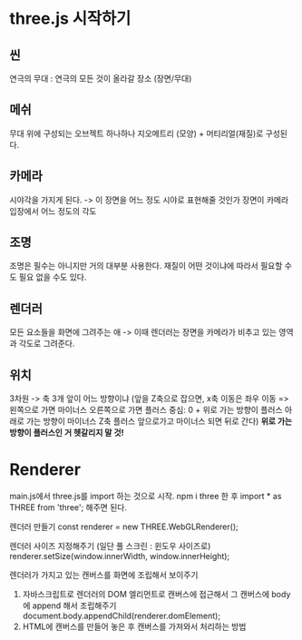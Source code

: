 # three.js 시작하기
## 씬
연극의 무대 : 연극의 모든 것이 올라갈 장소 (장면/무대)

## 메쉬
무대 위에 구성되는 오브젝트 하나하나
지오메트리 (모양) + 머티리얼(재질)로 구성된다.

## 카메라
시야각을 가지게 된다. -> 이 장면을 어느 정도 시야로 표현해줄 것인가
장면이 카메라 입장에서 어느 정도의 각도

## 조명
조명은 필수는 아니지만 거의 대부분 사용한다.
재질이 어떤 것이냐에 따라서 필요할 수도 필요 없을 수도 있다.

## 렌더러
모든 요소들을 화면에 그려주는 애 -> 이때 렌더러는 장면을 카메라가 비추고 있는 영역과 각도로 그려준다.

## 위치
3차원 -> 축 3개 
앞이 어느 방향이냐 (앞을 Z축으로 잡으면, x축 이동은 좌우 이동 => 왼쪽으로 가면 마이너스 오른쪽으로 가면 플러스 중심: 0 + 위로 가는 방향이 플러스 아래로 가는 방향이 마이너스 Z축 플러스 앞으로가고 마이너스 되면 뒤로 간다)
**위로 가는 방향이 플러스인 거 헷갈리지 말 것!**

# Renderer
main.js에서 three.js를 import 하는 것으로 시작.
npm i three 한 후 import * as THREE from 'three'; 해주면 된다.

렌더러 만들기
const renderer = new THREE.WebGLRenderer();

렌더러 사이즈 지정해주기 (일단 풀 스크린 : 윈도우 사이즈로)
renderer.setSize(window.innerWidth, window.innerHeight);

렌더러가 가지고 있는 캔버스를 화면에 조립해서 보이주기 
1. 자바스크립트로 렌더러의 DOM 엘리먼트로 캔버스에 접근해서 그 캔버스에 body에 append 해서 조립해주기
document.body.appendChild(renderer.domElement);
2. HTML에 캔버스를 만들어 놓은 후 캔버스를 가져와서 처리하는 방법

